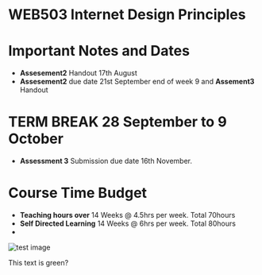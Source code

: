 # WEB503 Internet Design Principles

# Important Notes and Dates



* **Assesement2**  Handout 17th August
* **Assesement2**  due date 21st September end of week 9 and **Assement3**  Handout



# TERM BREAK 28 September to 9 October



* **Assessment 3** Submission due date 16th November.



# Course Time Budget



* **Teaching hours over** 		14 Weeks @ 4.5hrs per week. Total 70hours
* **Self Directed Learning**	 14 Weeks @ 6hrs per week. Total 80hours
* 

![test image](https://github.com/DaevRo/WEB503-David-Rowe/blob/master/parkrada-panyarudeeporn-s-13557788.jpg)

<div class="text-green">
  This text is green?
  </div>
